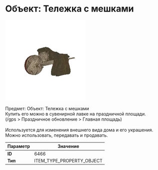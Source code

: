 # Объект: Тележка с мешками

![Item Image](../img/6466.webp?raw=true)

Предмет: Объект: Тележка с мешками<br>Купить его можно в сувенирной лавке на праздничной площади.<br>(/gps > Праздничное обновление > Главная площадь)<br><br>Используется для изменения внешнего вида дома и его украшения.<br>Можно использовать, передавать и продавать.


| Параметр | Значение |
|----------|----------|
| **ID** | 6466 |
| **Тип** | ITEM_TYPE_PROPERTY_OBJECT |

